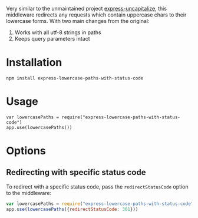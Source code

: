 Very similar to the unmaintained project [express-uncapitalize](https://github.com/jamiesteven/express-uncapitalize), this middleware redirects any requests which contain uppercase chars to their lowercase forms. With two main changes from the original:

  1. Works with all utf-8 strings in paths
  1. Keeps query parameters intact

# Installation

    npm install express-lowercase-paths-with-status-code

# Usage

    var lowercasePaths = require("express-lowercase-paths-with-status-code")
    app.use(lowercasePaths())

# Options
## Redirecting with specific status code
To redirect with a specific status code, pass the `redirectStatusCode` option to the middleware:
```js
var lowercasePaths = require("express-lowercase-paths-with-status-code")
app.use(lowercasePaths({redirectStatusCode: 301}))
```
